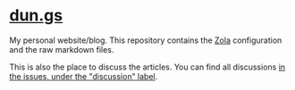 # [dun.gs](https://dun.gs)

My personal website/blog. This repository contains the [Zola](http://getzola.org/) configuration and the raw markdown files.

This is also the place to discuss the articles. You can find all discussions [in the issues, under the "discussion" label](https://github.com/kdungs/dun.gs/labels/discussion).

